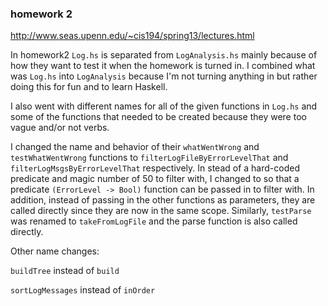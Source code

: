 ### homework 2

http://www.seas.upenn.edu/~cis194/spring13/lectures.html

In homework2 `Log.hs` is separated from `LogAnalysis.hs` mainly because of how they want to test it when the homework is turned in. I combined what was `Log.hs` into `LogAnalysis` because I'm not turning anything in but rather doing this for fun and to learn Haskell.

I also went with different names for all of the given functions in `Log.hs` and some of the functions that needed to be created because they were too vague and/or not verbs.

I changed the name and behavior of their `whatWentWrong` and `testWhatWentWrong` functions to `filterLogFileByErrorLevelThat` and `filterLogMsgsByErrorLevelThat` respectively. In stead of a hard-coded predicate and magic number of 50 to filter with, I changed to so that a predicate `(ErrorLevel -> Bool)` function can be passed in to filter with. In addition, instead of passing in the other functions as parameters, they are called directly since they are now in the same scope. Similarly, `testParse` was renamed to `takeFromLogFile` and the parse function is also called directly.


Other name changes:

`buildTree` instead of `build`

`sortLogMessages` instead of `inOrder`
